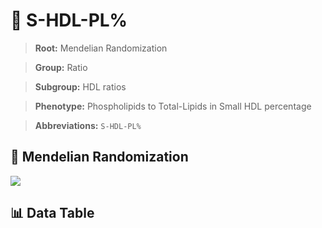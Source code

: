 # 🧪 S-HDL-PL%

> **Root:** Mendelian Randomization

> **Group:** Ratio  

> **Subgroup:** HDL ratios

> **Phenotype:** Phospholipids to Total-Lipids in Small HDL percentage  

> **Abbreviations:** `S-HDL-PL%`

## 🧬 Mendelian Randomization  

<img src="/MR/Figures/Inverse/S-HDL-PL%.png"/>


## 📊 Data Table


<CsvTableMRI src="/MR/Data/Inverse/S-HDL-PL%.csv"/>
